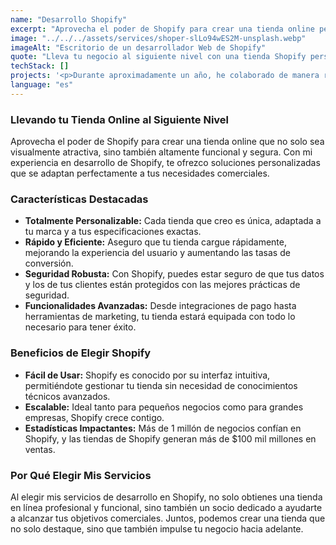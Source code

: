 ```yaml
---
name: "Desarrollo Shopify"
excerpt: "Aprovecha el poder de Shopify para crear una tienda online personalizada, rápida y segura, llena de funcionalidades avanzadas para impulsar tu negocio."
image: "../../../assets/services/shoper-slLo94wES2M-unsplash.webp"
imageAlt: "Escritorio de un desarrollador Web de Shopify"
quote: "Lleva tu negocio al siguiente nivel con una tienda Shopify personalizada, robusta y llena de funcionalidades avanzadas."
techStack: []
projects: '<p>Durante aproximadamente un año, he colaborado de manera remunerada con <a href="https://3dids.com/" target="_blank" rel="noopener noreferrer" style="text-decoration: underline;">3Dids</a>, una agencia de desarrollo y marketing de e-commerce, principalmente enfocada en Shopify. Por normas contractuales, no puedo revelar los proyectos en los que he trabajado, pero actualmente suman más de 20.</p>'
language: "es"
---
```


### Llevando tu Tienda Online al Siguiente Nivel

Aprovecha el poder de Shopify para crear una tienda online que no solo sea visualmente atractiva, sino también altamente funcional y segura. Con mi experiencia en desarrollo de Shopify, te ofrezco soluciones personalizadas que se adaptan perfectamente a tus necesidades comerciales.

### Características Destacadas

- **Totalmente Personalizable:** Cada tienda que creo es única, adaptada a tu marca y a tus especificaciones exactas.
- **Rápido y Eficiente:** Aseguro que tu tienda cargue rápidamente, mejorando la experiencia del usuario y aumentando las tasas de conversión.
- **Seguridad Robusta:** Con Shopify, puedes estar seguro de que tus datos y los de tus clientes están protegidos con las mejores prácticas de seguridad.
- **Funcionalidades Avanzadas:** Desde integraciones de pago hasta herramientas de marketing, tu tienda estará equipada con todo lo necesario para tener éxito.

### Beneficios de Elegir Shopify

- **Fácil de Usar:** Shopify es conocido por su interfaz intuitiva, permitiéndote gestionar tu tienda sin necesidad de conocimientos técnicos avanzados.
- **Escalable:** Ideal tanto para pequeños negocios como para grandes empresas, Shopify crece contigo.
- **Estadísticas Impactantes:** Más de 1 millón de negocios confían en Shopify, y las tiendas de Shopify generan más de $100 mil millones en ventas.

### Por Qué Elegir Mis Servicios

Al elegir mis servicios de desarrollo en Shopify, no solo obtienes una tienda en línea profesional y funcional, sino también un socio dedicado a ayudarte a alcanzar tus objetivos comerciales. Juntos, podemos crear una tienda que no solo destaque, sino que también impulse tu negocio hacia adelante.
